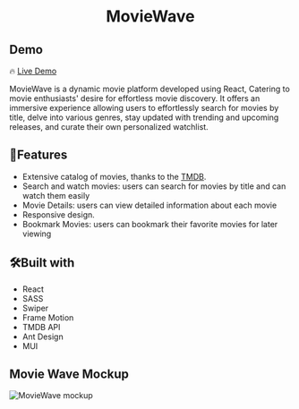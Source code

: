 <h1 align='center'>MovieWave</h1>

<h2>Demo</h2>

🔥 [Live Demo](https://movie-wave-app.vercel.app/)

<p>MovieWave is a dynamic movie platform developed using React, Catering to movie enthusiasts' desire for effortless movie discovery. It offers an immersive experience allowing users to effortlessly search for movies by title, delve into various genres, stay updated with trending and upcoming releases, and curate their own personalized watchlist.<p/>

<h2>🍿Features</h2>

- Extensive catalog of movies, thanks to the [TMDB](https://www.themoviedb.org/).
- Search and watch movies: users can search for movies by title and can watch them easily
- Movie Details: users can view detailed information about each movie
- Responsive design.
- Bookmark Movies: users can bookmark their favorite movies for later viewing

<h2>🛠️Built with</h2>

- React
- SASS
- Swiper
- Frame Motion
- TMDB API
- Ant Design
- MUI
  
<h2>Movie Wave Mockup</h2>

![MovieWave mockup](https://github.com/jabaaq/Movie-Wave/assets/113661042/63c1d1f8-46d8-4f56-9806-37ffde8f35f2)


